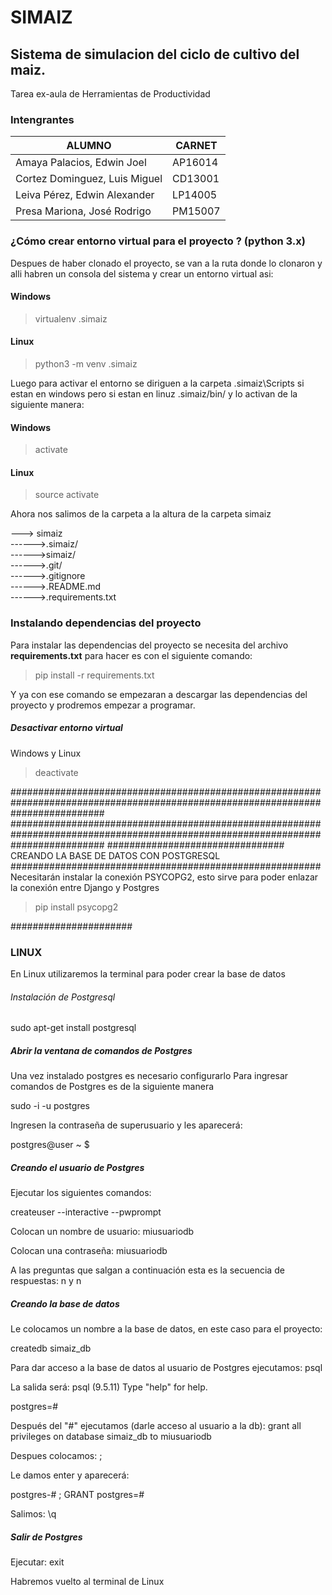 # SIMAIZ
## Sistema de simulacion del ciclo de cultivo del maiz. 
Tarea ex-aula de Herramientas de Productividad

### Intengrantes
| ALUMNO | CARNET |
|--|--|
| Amaya Palacios, Edwin Joel | AP16014 |
| Cortez Dominguez, Luis Miguel | CD13001 |
| Leiva Pérez, Edwin Alexander | LP14005 |
| Presa Mariona, José Rodrigo | PM15007 |


### ¿Cómo crear entorno virtual para el proyecto ? (python 3.x)
Despues de haber clonado el proyecto, se van a la ruta donde lo clonaron y alli habren un consola del sistema y crear un entorno virtual asi:
#### Windows
> virtualenv .simaiz

#### Linux
> python3 -m venv .simaiz

 Luego para activar el entorno se diriguen a la carpeta .simaiz\Scripts si estan en windows pero si estan en linuz .simaiz/bin/ y lo activan de la siguiente manera:
 #### Windows 
 >activate

#### Linux
> source activate

Ahora nos salimos de la carpeta a la altura de la carpeta simaiz

---> simaiz                                                               
------>.simaiz/                                                  
------>simaiz/                                                   
------>.git/                                               
------>.gitignore                                       
------>.README.md                                              
------>.requirements.txt                                       

### Instalando dependencias del proyecto
Para instalar las dependencias del proyecto se necesita del archivo **requirements.txt** para hacer es con el siguiente comando:
> pip install -r requirements.txt

Y ya con ese comando se empezaran a descargar las dependencias del proyecto y prodremos empezar a programar.

##### Desactivar entorno virtual
Windows y Linux
>deactivate

#################################################################################################################################
#################################################################################################################################
################################ CREANDO LA BASE DE DATOS CON POSTGRESQL ########################################################
Necesitarán instalar la conexión PSYCOPG2, esto sirve para poder enlazar la conexión entre Django y Postgres

> pip install psycopg2

######################
### LINUX
En Linux utilizaremos la terminal para poder crear la base de datos

###### Instalación de Postgresql
sudo apt-get install postgresql

##### Abrir la ventana de comandos de Postgres
Una vez instalado postgres es necesario configurarlo
Para ingresar comandos de Postgres es de la siguiente manera

sudo -i -u postgres

Ingresen la contraseña de superusuario y les aparecerá:

postgres@user ~ $ 

##### Creando el usuario de Postgres
Ejecutar los siguientes comandos:

createuser --interactive --pwprompt

Colocan un nombre de usuario:
miusuariodb

Colocan una contraseña:
miusuariodb

A las preguntas que salgan a continuación esta es la secuencia de respuestas:
n
y
n

##### Creando la base de datos
Le colocamos un nombre a la base de datos, en este caso para el proyecto:

createdb simaiz_db

Para dar acceso a la base de datos al usuario de Postgres ejecutamos:
psql

La salida será:
psql (9.5.11)
Type "help" for help.

postgres=#

Después del "#" ejecutamos (darle acceso al usuario a la db):
grant all privileges on database simaiz_db to miusuariodb

Despues colocamos:
;

Le damos enter y aparecerá:

postgres-# ;
GRANT
postgres=#

Salimos:
\q

##### Salir de Postgres
Ejecutar:
exit

Habremos vuelto al terminal de Linux



